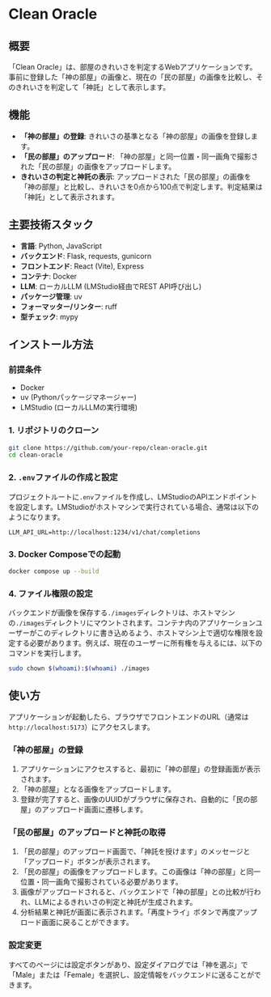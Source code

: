 # Clean Oracle

## 概要
「Clean Oracle」は、部屋のきれいさを判定するWebアプリケーションです。事前に登録した「神の部屋」の画像と、現在の「民の部屋」の画像を比較し、そのきれいさを判定して「神託」として表示します。

## 機能
- **「神の部屋」の登録**: きれいさの基準となる「神の部屋」の画像を登録します。
- **「民の部屋」のアップロード**: 「神の部屋」と同一位置・同一画角で撮影された「民の部屋」の画像をアップロードします。
- **きれいさの判定と神託の表示**: アップロードされた「民の部屋」の画像を「神の部屋」と比較し、きれいさを0点から100点で判定します。判定結果は「神託」として表示されます。

## 主要技術スタック
- **言語**: Python, JavaScript
- **バックエンド**: Flask, requests, gunicorn
- **フロントエンド**: React (Vite), Express
- **コンテナ**: Docker
- **LLM**: ローカルLLM (LMStudio経由でREST API呼び出し)
- **パッケージ管理**: uv
- **フォーマッター/リンター**: ruff
- **型チェック**: mypy

## インストール方法

### 前提条件
- Docker
- uv (Pythonパッケージマネージャー)
- LMStudio (ローカルLLMの実行環境)

### 1. リポジトリのクローン
```bash
git clone https://github.com/your-repo/clean-oracle.git
cd clean-oracle
```

### 2. `.env`ファイルの作成と設定
プロジェクトルートに`.env`ファイルを作成し、LMStudioのAPIエンドポイントを設定します。LMStudioがホストマシンで実行されている場合、通常は以下のようになります。

```
LLM_API_URL=http://localhost:1234/v1/chat/completions
```

### 3. Docker Composeでの起動
```bash
docker compose up --build
```

### 4. ファイル権限の設定
バックエンドが画像を保存する`./images`ディレクトリは、ホストマシンの`./images`ディレクトリにマウントされます。コンテナ内のアプリケーションユーザーがこのディレクトリに書き込めるよう、ホストマシン上で適切な権限を設定する必要があります。例えば、現在のユーザーに所有権を与えるには、以下のコマンドを実行します。

```bash
sudo chown $(whoami):$(whoami) ./images
```

## 使い方

アプリケーションが起動したら、ブラウザでフロントエンドのURL（通常は`http://localhost:5173`）にアクセスします。

### 「神の部屋」の登録
1. アプリケーションにアクセスすると、最初に「神の部屋」の登録画面が表示されます。
2. 「神の部屋」となる画像をアップロードします。
3. 登録が完了すると、画像のUUIDがブラウザに保存され、自動的に「民の部屋」のアップロード画面に遷移します。

### 「民の部屋」のアップロードと神託の取得
1. 「民の部屋」のアップロード画面で、「神託を授けます」のメッセージと「アップロード」ボタンが表示されます。
2. 「民の部屋」の画像をアップロードします。この画像は「神の部屋」と同一位置・同一画角で撮影されている必要があります。
3. 画像がアップロードされると、バックエンドで「神の部屋」との比較が行われ、LLMによるきれいさの判定と神託が生成されます。
4. 分析結果と神託が画面に表示されます。「再度トライ」ボタンで再度アップロード画面に戻ることができます。

### 設定変更
すべてのページには設定ボタンがあり、設定ダイアログでは「神を選ぶ」で「Male」または「Female」を選択し、設定情報をバックエンドに送ることができます。
